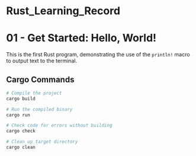 # Rust_Learning_Record

# 01 - Get Started: Hello, World!

This is the first Rust program, demonstrating the use of the `println!` macro to output text to the terminal.

## Cargo Commands

```bash
# Compile the project
cargo build

# Run the compiled binary
cargo run

# Check code for errors without building
cargo check

# Clean up target directory
cargo clean